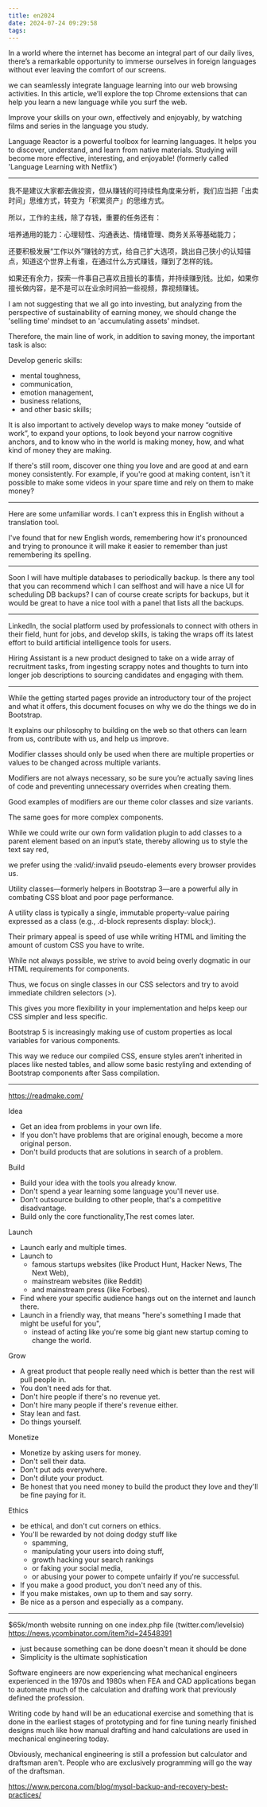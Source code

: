 ```yaml
---
title: en2024
date: 2024-07-24 09:29:58
tags:
---
```


In a world where the internet has become an integral part of our daily lives, there’s a remarkable opportunity to immerse ourselves in foreign languages without ever leaving the comfort of our screens.

we can seamlessly integrate language learning into our web browsing activities. In this article, we’ll explore the top Chrome extensions that can help you learn a new language while you surf the web.

Improve your skills on your own, effectively and enjoyably, by watching films and series in the language you study.

Language Reactor is a powerful toolbox for learning languages. It helps you to discover, understand, and learn from native materials. Studying will become more effective, interesting, and enjoyable! (formerly called 'Language Learning with Netflix')

---

我不是建议大家都去做投资，但从赚钱的可持续性角度来分析，我们应当把「出卖时间」思维方式，转变为「积累资产」的思维方式。

所以，工作的主线，除了存钱，重要的任务还有：

培养通用的能力：心理韧性、沟通表达、情绪管理、商务关系等基础能力；

还要积极发展“工作以外”赚钱的方式，给自己扩大选项，跳出自己狭小的认知锚点，知道这个世界上有谁，在通过什么方式赚钱，赚到了怎样的钱。

如果还有余力，探索一件事自己喜欢且擅长的事情，并持续赚到钱。比如，如果你擅长做内容，是不是可以在业余时间拍一些视频，靠视频赚钱。

I am not suggesting that we all go into investing, 
but analyzing from the perspective of sustainability of earning money, 
we should change the 'selling time' mindset to an 'accumulating assets' mindset.

Therefore, the main line of work, in addition to saving money, the important task is also:

Develop generic skills: 
- mental toughness, 
- communication, 
- emotion management, 
- business relations, 
- and other basic skills;

It is also important to actively develop ways to make money “outside of work”, 
to expand your options, 
to look beyond your narrow cognitive anchors, 
and to know who in the world is making money, how, 
and what kind of money they are making.

If there's still room, 
discover one thing you love and are good at and earn money consistently.
For example, if you're good at making content, 
isn't it possible to make some videos in your spare time 
and rely on them to make money?

---
Here are some unfamiliar words.
I can't express this in English without a translation tool.

I've found that for new English words, 
remembering how it's pronounced and trying to pronounce it 
will make it easier to remember than just remembering its spelling.

---

Soon I will have multiple databases to periodically backup. 
Is there any tool that you can recommend which I can selfhost 
and will have a nice UI for scheduling DB backups? 
I can of course create scripts for backups, 
but it would be great to have a nice tool with a panel that lists all the backups.

---

LinkedIn, the social platform used by professionals to connect with others in their field, 
hunt for jobs, and develop skills, 
is taking the wraps off its latest effort to build artificial intelligence tools for users.

Hiring Assistant is a new product designed to take on a wide array of recruitment tasks, 
from ingesting scrappy notes and thoughts to turn into longer job descriptions to sourcing candidates and engaging with them.

---

While the getting started pages provide an introductory tour of the project and what it offers, this document focuses on why we do the things we do in Bootstrap.

It explains our philosophy to building on the web so that others can learn from us, contribute with us, and help us improve.

Modifier classes should only be used when there are multiple properties or values to be changed across multiple variants.

Modifiers are not always necessary, so be sure you’re actually saving lines of code and preventing unnecessary overrides when creating them.

Good examples of modifiers are our theme color classes and size variants.

The same goes for more complex components.

While we could write our own form validation plugin to add classes to a parent element based on an input’s state,
thereby allowing us to style the text say red,

we prefer using the :valid/:invalid pseudo-elements every browser provides us.

Utility classes—formerly helpers in Bootstrap 3—are a powerful ally in combating CSS bloat and poor page performance.

A utility class is typically a single, immutable property-value pairing expressed as a class (e.g., .d-block represents display: block;).

Their primary appeal is speed of use while writing HTML and limiting the amount of custom CSS you have to write.

While not always possible, we strive to avoid being overly dogmatic in our HTML requirements for components.

Thus, we focus on single classes in our CSS selectors and try to avoid immediate children selectors (>).

This gives you more flexibility in your implementation and helps keep our CSS simpler and less specific.

Bootstrap 5 is increasingly making use of custom properties as local variables for various components.

This way we reduce our compiled CSS, ensure styles aren’t inherited in places like nested tables, and allow some basic restyling and extending of Bootstrap components after Sass compilation.

---
https://readmake.com/

Idea

- Get an idea from problems in your own life. 
- If you don't have problems that are original enough, become a more original person. 
- Don't build products that are solutions in search of a problem.

Build
- Build your idea with the tools you already know.
- Don't spend a year learning some language you'll never use.
- Don't outsource building to other people, that's a competitive disadvantage.
- Build only the core functionality,The rest comes later.

Launch
- Launch early and multiple times. 
- Launch to 
    - famous startups websites (like Product Hunt, Hacker News, The Next Web), 
    - mainstream websites (like Reddit) 
    - and mainstream press (like Forbes).
- Find where your specific audience hangs out on the internet and launch there. 
- Launch in a friendly way, that means "here's something I made that might be useful for you", 
    - instead of acting like you're some big giant new startup coming to change the world.

Grow 
- A great product that people really need which is better than the rest will pull people in. 
- You don't need ads for that. 
- Don't hire people if there's no revenue yet. 
- Don't hire many people if there's revenue either. 
- Stay lean and fast. 
- Do things yourself.

Monetize
- Monetize by asking users for money.
- Don't sell their data.
- Don't put ads everywhere.
- Don't dilute your product.
- Be honest that you need money to build the product they love and they'll be fine paying for it.


Ethics
- be ethical, and don't cut corners on ethics. 
- You'll be rewarded by not doing dodgy stuff like 
    - spamming, 
    - manipulating your users into doing stuff, 
    - growth hacking your search rankings 
    - or faking your social media, 
    - or abusing your power to compete unfairly if you're successful. 
- If you make a good product, you don't need any of this. 
- If you make mistakes, own up to them and say sorry. 
- Be nice as a person and especially as a company. 

---
$65k/month website running on one index.php file (twitter.com/levelsio)
https://news.ycombinator.com/item?id=24548391

- just because something can be done doesn't mean it should be done
- Simplicity is the ultimate sophistication


Software engineers are now experiencing what mechanical engineers experienced in the 1970s and 1980s when FEA and CAD applications began to automate much of the calculation and drafting work that previously defined the profession.

Writing code by hand will be an educational exercise and something that is done in the earliest stages of prototyping and for fine tuning nearly finished designs much like how manual drafting and hand calculations are used in mechanical engineering today.

Obviously, mechanical engineering is still a profession but calculator and draftsman aren't. People who are exclusively programming will go the way of the draftsman.

https://www.percona.com/blog/mysql-backup-and-recovery-best-practices/

